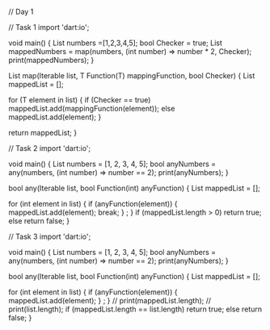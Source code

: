 // Day 1

// Task 1
import 'dart:io';

void main() {
  List<int> numbers =[1,2,3,4,5];
  bool Checker = true;
  List<int> mappedNumbers = map(numbers, (int number) => number * 2, Checker);
  print(mappedNumbers);
}

List<T> map<T>(Iterable<T> list, T Function(T) mappingFunction, bool Checker) {
  List<T> mappedList = [];

  for (T element in list) {
    if (Checker == true)
      mappedList.add(mappingFunction(element));
    else  mappedList.add(element);
  }

  return mappedList;
}

// Task 2
import 'dart:io';

void main() {
  List<int> numbers = [1, 2, 3, 4, 5];
  bool anyNumbers = any(numbers, (int number) => number == 2);
  print(anyNumbers);
}

bool any(Iterable<int> list, bool Function(int) anyFunction) {
  List<int> mappedList = [];

  for (int element in list) {
    if (anyFunction(element)) {
      mappedList.add(element);
      break;
    }
    ;
  }
  if (mappedList.length > 0)
    return true;
  else
    return false;
}

// Task 3
import 'dart:io';

void main() {
  List<int> numbers = [1, 2, 3, 4, 5];
  bool anyNumbers = any(numbers, (int number) => number == 2);
  print(anyNumbers);
}

bool any(Iterable<int> list, bool Function(int) anyFunction) {
  List<int> mappedList = [];

  for (int element in list) {
    if (anyFunction(element)) {
      mappedList.add(element);
    }
    ;
  }
  // print(mappedList.length);
  // print(list.length);
  if (mappedList.length == list.length)
    return true;
  else
    return false;
}

